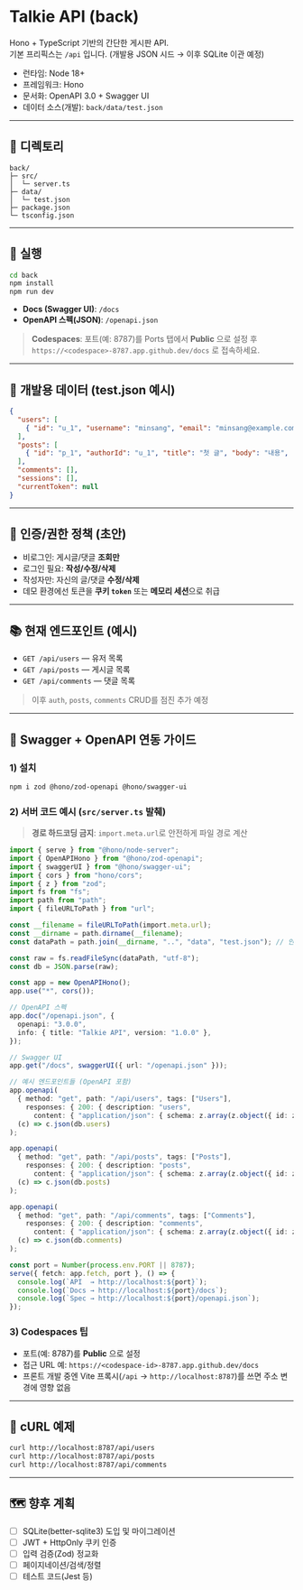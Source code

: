 # Talkie API (back)

Hono + TypeScript 기반의 간단한 게시판 API.  
기본 프리픽스는 `/api` 입니다. (개발용 JSON 시드 → 이후 SQLite 이관 예정)

- 런타임: Node 18+
- 프레임워크: Hono
- 문서화: OpenAPI 3.0 + Swagger UI
- 데이터 소스(개발): `back/data/test.json`

---

## 📂 디렉토리
```
back/
├─ src/
│  └─ server.ts
├─ data/
│  └─ test.json
├─ package.json
└─ tsconfig.json
```

---

## 🚀 실행
```bash
cd back
npm install
npm run dev
```
- **Docs (Swagger UI)**: `/docs`
- **OpenAPI 스펙(JSON)**: `/openapi.json`

> **Codespaces**: 포트(예: 8787)를 Ports 탭에서 **Public** 으로 설정 후  
> `https://<codespace>-8787.app.github.dev/docs` 로 접속하세요.

---

## 🌱 개발용 데이터 (test.json 예시)
```json
{
  "users": [
    { "id": "u_1", "username": "minsang", "email": "minsang@example.com", "passwordHash": "pass:1234", "createdAt": "2025-09-08T00:00:00.000Z" }
  ],
  "posts": [
    { "id": "p_1", "authorId": "u_1", "title": "첫 글", "body": "내용", "createdAt": "2025-09-08T02:00:00.000Z" }
  ],
  "comments": [],
  "sessions": [],
  "currentToken": null
}
```

---

## 🔐 인증/권한 정책 (초안)
- 비로그인: 게시글/댓글 **조회만**
- 로그인 필요: **작성/수정/삭제**
- 작성자만: 자신의 글/댓글 **수정/삭제**
- 데모 환경에선 토큰을 **쿠키 `token`** 또는 **메모리 세션**으로 취급

---

## 📚 현재 엔드포인트 (예시)
- `GET /api/users` — 유저 목록
- `GET /api/posts` — 게시글 목록
- `GET /api/comments` — 댓글 목록

> 이후 `auth`, `posts`, `comments` CRUD를 점진 추가 예정

---

## 🧩 Swagger + OpenAPI 연동 가이드

### 1) 설치
```bash
npm i zod @hono/zod-openapi @hono/swagger-ui
```

### 2) 서버 코드 예시 (`src/server.ts` 발췌)
> **경로 하드코딩 금지**: `import.meta.url`로 안전하게 파일 경로 계산

```ts
import { serve } from "@hono/node-server";
import { OpenAPIHono } from "@hono/zod-openapi";
import { swaggerUI } from "@hono/swagger-ui";
import { cors } from "hono/cors";
import { z } from "zod";
import fs from "fs";
import path from "path";
import { fileURLToPath } from "url";

const __filename = fileURLToPath(import.meta.url);
const __dirname = path.dirname(__filename);
const dataPath = path.join(__dirname, "..", "data", "test.json"); // 안전한 상대 경로

const raw = fs.readFileSync(dataPath, "utf-8");
const db = JSON.parse(raw);

const app = new OpenAPIHono();
app.use("*", cors());

// OpenAPI 스펙
app.doc("/openapi.json", {
  openapi: "3.0.0",
  info: { title: "Talkie API", version: "1.0.0" },
});

// Swagger UI
app.get("/docs", swaggerUI({ url: "/openapi.json" }));

// 예시 엔드포인트들 (OpenAPI 포함)
app.openapi(
  { method: "get", path: "/api/users", tags: ["Users"],
    responses: { 200: { description: "users",
      content: { "application/json": { schema: z.array(z.object({ id: z.string(), username: z.string(), email: z.string(), createdAt: z.string() })) } } } } },
  (c) => c.json(db.users)
);

app.openapi(
  { method: "get", path: "/api/posts", tags: ["Posts"],
    responses: { 200: { description: "posts",
      content: { "application/json": { schema: z.array(z.object({ id: z.string(), authorId: z.string(), title: z.string(), body: z.string(), createdAt: z.string() })) } } } } },
  (c) => c.json(db.posts)
);

app.openapi(
  { method: "get", path: "/api/comments", tags: ["Comments"],
    responses: { 200: { description: "comments",
      content: { "application/json": { schema: z.array(z.object({ id: z.string(), postId: z.string(), authorId: z.string(), body: z.string(), createdAt: z.string() })) } } } } },
  (c) => c.json(db.comments)
);

const port = Number(process.env.PORT || 8787);
serve({ fetch: app.fetch, port }, () => {
  console.log(`API  → http://localhost:${port}`);
  console.log(`Docs → http://localhost:${port}/docs`);
  console.log(`Spec → http://localhost:${port}/openapi.json`);
});
```

### 3) Codespaces 팁
- 포트(예: 8787)를 **Public** 으로 설정
- 접근 URL 예: `https://<codespace-id>-8787.app.github.dev/docs`
- 프론트 개발 중엔 Vite 프록시(`/api` → `http://localhost:8787`)를 쓰면 주소 변경에 영향 없음

---

## 🔎 cURL 예제
```bash
curl http://localhost:8787/api/users
curl http://localhost:8787/api/posts
curl http://localhost:8787/api/comments
```

---

## 🗺️ 향후 계획
- [ ] SQLite(better-sqlite3) 도입 및 마이그레이션
- [ ] JWT + HttpOnly 쿠키 인증
- [ ] 입력 검증(Zod) 정교화
- [ ] 페이지네이션/검색/정렬
- [ ] 테스트 코드(Jest 등)